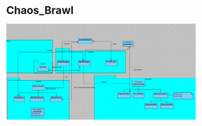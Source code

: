 # Chaos_Brawl
![class diagram](https://github.com/Florianpucher/Chaos_Brawl/blob/master/project_files/class_diagram.png)
